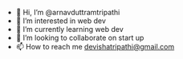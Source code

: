 - 👋 Hi, I’m @arnavduttramtripathi
- 👀 I’m interested in web dev
- 🌱 I’m currently learning web dev
- 💞️ I’m looking to collaborate on start up
- 📫 How to reach me devishatripathi@gmail.com

<!---
arnavduttramtripathi/arnavduttramtripathi is a ✨ special ✨ repository because its `README.md` (this file) appears on your GitHub profile.
You can click the Preview link to take a look at your changes.
--->
